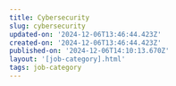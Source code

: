 ```yaml
---
title: Cybersecurity
slug: cybersecurity
updated-on: '2024-12-06T13:46:44.423Z'
created-on: '2024-12-06T13:46:44.423Z'
published-on: '2024-12-06T14:10:13.670Z'
layout: '[job-category].html'
tags: job-category
---
```



